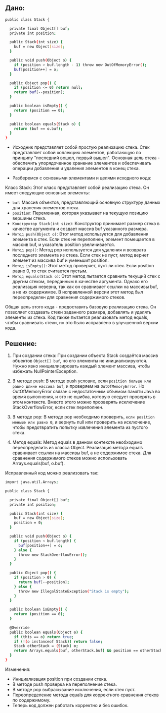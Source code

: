## Дано:

```bash
public class Stack {

  private final Object[] buf;
  private int position;

  public Stack(int size) {
    buf = new Object[size];
  }

  public void push(Object o) {
    if (position > buf.length - 1) throw new OutOfMemoryError();
    buf[position++] = o;
  }

  public Object pop() {
    if (position <= 0) return null;
    return buf[--position];
  }

  public boolean isEmpty() {
    return (position == 0);
  }

  public boolean equals(Stack o) {
    return (buf == o.buf);
  }
}
```
- Исходник представляет собой простую реализацию стека. Стек представляет собой коллекцию элементов,
работающую по принципу "последний вошел, первый вышел". Основная цель стека - обеспечить
упорядоченное хранение элементов и обеспечивать операции добавления и удаления элементов в конец стека.

- Разберемся с основными элементами и целями исходного кода:

Класс Stack: Этот класс представляет собой реализацию стека.
Он имеет следующие основные элементы:

- `buf`: Массив объектов, представляющий основную структуру данных для хранения элементов стека.
- `position`: Переменная, которая указывает на текущую позицию вершины стека.
- `Конструктор Stack(int size)`: Конструктор принимает размер стека в качестве аргумента и создает массив buf указанного размера.
- `Метод push(Object o)`: Этот метод используется для добавления элемента в стек. Если стек не переполнен, элемент помещается в массив buf, и указатель position увеличивается.
- `Метод pop()`: Метод pop используется для удаления и возврата последнего элемента из стека. Если стек не пуст, метод вернет элемент из массива buf и уменьшит position.
- `Метод isEmpty()`: Этот метод проверяет, пуст ли стек. Если position равно 0, то стек считается пустым.
- `Метод equals(Stack o)`: Этот метод пытается сравнить текущий стек с другим стеком, переданным в качестве аргумента. Однако его реализация неверна, так как он сравнивает ссылки на массивы buf, а не их содержимое. В исправленной версии этот метод был переопределен для сравнения содержимого стеков.

Общая цель этого кода - предоставить базовую реализацию стека.
Он позволяет создавать стеки заданного размера, добавлять и удалять элементы из стека.
Код также пытается реализовать метод equals, чтобы сравнивать стеки, но это было исправлено в улучшенной версии кода.

## Решение:

1) При создании стека:
При создании объекта Stack создаётся массив объектов `Object[] buf`, но его элементы не инициализируются.
Нужно явно инициализировать каждый элемент массива, чтобы избежать NullPointerException.

2) В методе push:
В методе push условие, если `position больше или равно длине массива buf`, и проверяем на `OutOfMemoryError`.
Но OutOfMemoryError связан с недостаточным объемом памяти Java во время выполнения, и это не ошибка, которую следует проверять в этом контексте.
Вместо этого можно прооверять исключение StackOverflowError, если стек переполнен.

3) В методе pop:
В методе pop необходимо проверить, `если position меньше или равно 0`, и вернуть null или проверить на исключение,
чтобы предотвратить попытку извлечения элемента из пустого стека.

4) Метод equals:
Метод equals в данном контексте необходимо переопределить из класса Object.
Реализация метода equals сравнивает ссылки на массивы buf, а не содержимое стека.
Для сравнения содержимого стеков можно использовать Arrays.equals(buf, o.buf).

Исправленный код можно реализовать так:

```bash
import java.util.Arrays;

public class Stack {

  private final Object[] buf;
  private int position;

  public Stack(int size) {
    buf = new Object[size];
    position = 0;
  }

  public void push(Object o) {
    if (position < buf.length) {
      buf[position++] = o;
    } else {
      throw new StackOverflowError();
    }
  }

  public Object pop() {
    if (position > 0) {
      return buf[--position];
    } else {
      throw new IllegalStateException("Stack is empty");
    }
  }

  public boolean isEmpty() {
    return (position == 0);
  }

  @Override
  public boolean equals(Object o) {
    if (this == o) return true;
    if (!(o instanceof Stack)) return false;
    Stack otherStack = (Stack) o;
    return Arrays.equals(buf, otherStack.buf) && position == otherStack.position;
  }
}
```

Изменения:

- Инициализация position при создании стека.
- В методе push проверка на переполнение стека.
- В методе pop выбрасывание исключения, если стек пуст.
- Переопределение метода equals для корректного сравнения стеков по содержимому.
- Теперь код должен работать корректно и без ошибок.
